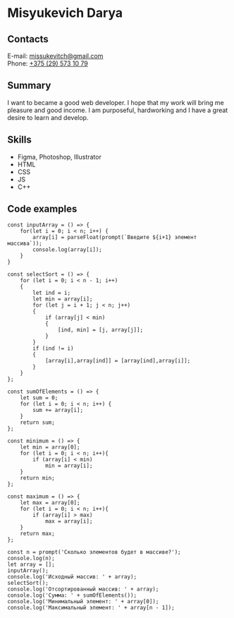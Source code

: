 # **Misyukevich Darya**
## Contacts
E-mail: <missukevitch@gmail.com>  
Phone: [+375 (29) 573 10 79](tel:+375295731079)
## Summary
I want to became a good web developer. I hope that my work will bring me pleasure and good income. I am purposeful, hardworking and I have a great desire to learn and develop.
## Skills
* Figma, Photoshop, Illustrator
* HTML
* CSS
* JS
* C++
## Code examples  

    const inputArray = () => {
        for(let i = 0; i < n; i++) {
            array[i] = parseFloat(prompt(`Введите ${i+1} элемент массива`));
            console.log(array[i]);
        }
    }

    const selectSort = () => {
        for (let i = 0; i < n - 1; i++)
        {
            let ind = i;
            let min = array[i];
            for (let j = i + 1; j < n; j++)
            {
                if (array[j] < min)
                {
                    [ind, min] = [j, array[j]];
                }
            }
            if (ind != i)
            {
                [array[i],array[ind]] = [array[ind],array[i]];
            }
        }
    };

    const sumOfElements = () => {
        let sum = 0;
        for (let i = 0; i < n; i++) {
            sum += array[i];
        }
        return sum;
    };

    const minimum = () => {
        let min = array[0];
        for (let i = 0; i < n; i++){
            if (array[i] < min)
                min = array[i];
        }
        return min;
    };

    const maximum = () => {
        let max = array[0];
        for (let i = 0; i < n; i++){
            if (array[i] > max)
                max = array[i];
        }
        return max;
    };

    const n = prompt('Сколько элементов будет в массиве?');
    console.log(n);
    let array = [];
    inputArray();
    console.log('Исходный массив: ' + array);
    selectSort();
    console.log('Отсортированный массив: ' + array);
    console.log('Сумма: ' + sumOfElements());
    console.log('Минимальный элемент: ' + array[0]);
    console.log('Максимальный элемент: ' + array[n - 1]);


